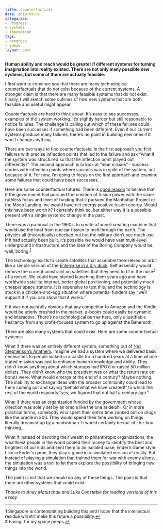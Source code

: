 ```yaml
---
title: Counterfactuals
date: 2019-09-05
categories:
- Progress
- Systems
- Innovation
tags:
- progress
- ideas
layout: post
---
```

**Human ability and reach would be greater if different systems for turning imagination into reality existed. There are not only many possible new systems, but some of them are actually feasible.**

I first want to convince you that there are many technological counterfactuals that do not exist because of the current systems. A stronger claim is that there are many feasible systems that do not exist. Finally, I will sketch some outlines of how new systems that are both feasible and useful might appear.

Counterfactuals are hard to think about. It’s easy to see successes, examples of the system working. It’s slightly harder but still reasonable to notice failures. The challenge is calling out which of these failures could have been successes if something had been different. Even if our current systems produce many failures, there’s no point in building new ones if it won’t change anything.

There are two ways to find counterfactuals. In the first approach you find failures with precise inflection points that led to the failure and ask “what if the system was structured so that the inflection point played out differently?” The second approach is to look at “near misses” - success stories with inflection points where success was in spite of the system, not because of it. For now, I’m going to focus on the first approach and examine some failures that could have been successes.

Here are some counterfactual futures:
There is [good reason](http://benjaminreinhardt.com/fusion-never/) to believe that if the government had pursued the creation of fusion power with the same ruthless focus and level of funding that it pursued the Manhattan Project or the Moon Landing, we would have net energy positive fusion energy. Would this have been worth it? I certainly think so, but either way it is a possible present with a single systemic change in the past.

There was a proposal in the 1960’s to create a tunnel-creating machine that would use the heat from nuclear fission to melt through the earth. The physics all (theoretically) checked out but the military didn’t see much use. If it had actually been built, it’s possible we would have vast multi-level underground infrastructure and the idea of the Boring Company would be, well, boring.<sup id="a1">[1](#f1)</sup>

The technology exists to create satellites that assemble themselves on orbit like a simple version of the [Enterprise in a dry dock](https://images-wixmp-ed30a86b8c4ca887773594c2.wixmp.com/f/5036b713-1cd8-4e1d-ae3f-cb36531f53c5/dcrcof3-a7a11720-94b8-433b-8593-3afa5db28097.jpg/v1/fill/w_1192,h_670,q_70,strp/enterprise_in_drydock_2_by_gmd3d_dcrcof3-pre.jpg). Self assembly would remove the current constraint on satellites that they need to fit in the nose<sup id="a2">[2](#f2)</sup> of a rocket. We could have started launching them years ago and have worldwide satellite internet, better global positioning, and potentially much cheaper space stations. It is expensive to test this, and the technology is stuck in a chicken-and-egg situation where potential funders say “we’ll support it if you can show that it works.”

If it was not painfully obvious that any competitor to Amazon and the Kindle would be utterly crushed in the market, e-books could easily be dynamic and interactive. There’s no technological barrier here, only a justifiable hesitancy from any profit-focused system to go up against the Behemoth.

There are also many systems that could exist. Here are some counterfactual systems:

What if there was an entirely different system, something out of [Neil Stephenson’s Anathem](https://www.goodreads.com/book/show/2845024-anathem). Imagine we had a system where we delivered basic necessities to people locked in a castle for a hundred years at a time whose stated mission was just to enhance human knowledge and ability. They didn’t know anything about which startups had IPO’d or raised 50 million dollars. They didn’t know who the president was or what the return rate on bonds were. What would emerge at the end of a century? Maybe nothing. The inability to exchange ideas with the broader community could lead to them coming out and saying “behold what we have created!” to which the rest of the world responds “yes, we figured that out half a century ago.”

What if there was an organization funded by the government whose direction was solely set by an oracle like the one at delphi. Or in more practical terms, somebody who spent their entire time zonked out on drugs like the oracle in 300. They would spend their time working on things literally dreamed up by a madwoman. It would certainly be out-of-the-box thinking.

What if instead of devoting their wealth to philanthropic organizations, the wealthiest people in the world pooled their money to identify the best and brightest of our kids and sent them to an isolated base, Ender’s Game style. Like in Ender’s game, they play a game in a simulated version of reality. But instead of playing a simulation that trained them for war with enemy aliens, the simulation was a tool to let them explore the possibility of bringing new things into the world.

The point is not that we should do any of these things. The point is that there are other systems that could exist.

*Thanks to Andy Matuschak and Luke Constable for reading versions of this essay.*

----
<b id="f1">1</b> Singapore is contemplating building this and I hope that the intellectual residue will still make this future a possibility.[↩](#a1)  
<b id="f2">2</b> Faring, for my space peeps.[↩](#a2)
